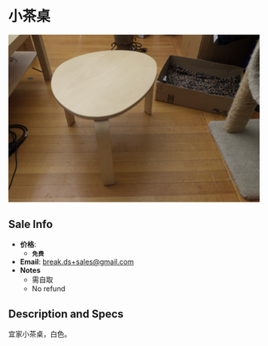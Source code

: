 # 小茶桌

![tt](https://github.com/breakds/moving-sales/blob/master/photo/resized/small_tea_table.png)

## Sale Info

* **价格**: 
  * **`免费`**
* **Email**: break.ds+sales@gmail.com
* **Notes**
  * 需自取
  * No refund

## Description and Specs

宜家小茶桌，白色。
